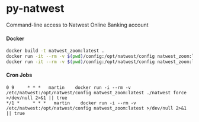 # py-natwest
Command-line access to Natwest Online Banking account

#### Docker
```bash
docker build -t natwest_zoom:latest .
docker run -it --rm -v $(pwd)/config:/opt/natwest/config natwest_zoom:latest ./natwest force
docker run -it --rm -v $(pwd)/config:/opt/natwest/config natwest_zoom:latest
```

#### Cron Jobs
```
0 9     * * *   martin    docker run -i --rm -v /etc/natwest:/opt/natwest/config natwest_zoom:latest ./natwest force >/dev/null 2>&1 || true
*/1 *	  * * *   martin    docker run -i --rm -v /etc/natwest:/opt/natwest/config natwest_zoom:latest >/dev/null 2>&1 || true
```
